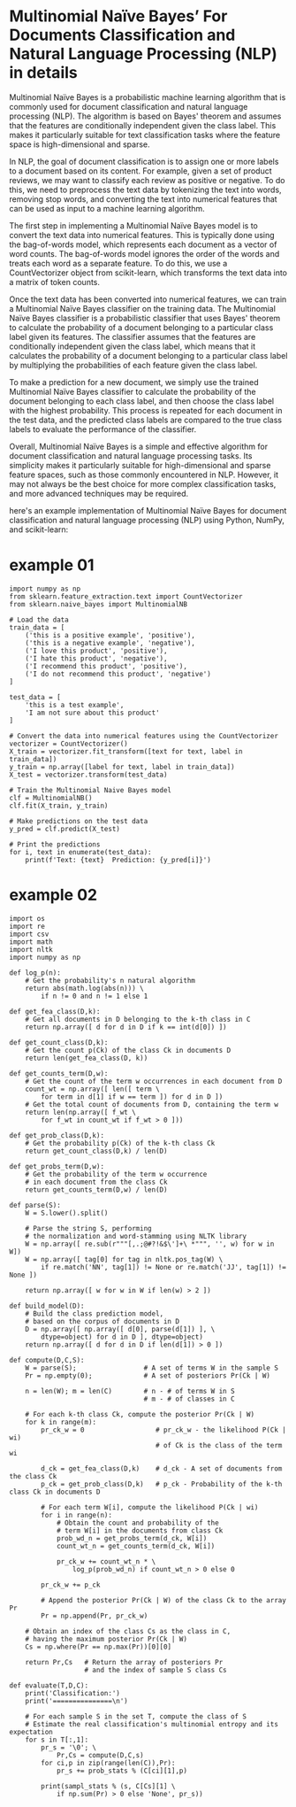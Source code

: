# Multinomial Naїve Bayes’ For Documents Classification and Natural Language Processing (NLP) in details


Multinomial Naïve Bayes is a probabilistic machine learning algorithm that is commonly used for document classification and natural language processing (NLP). 
The algorithm is based on Bayes' theorem and assumes that the features are conditionally independent given the class label. 
This makes it particularly suitable for text classification tasks where the feature space is high-dimensional and sparse.

In NLP, the goal of document classification is to assign one or more labels to a document based on its content. 
For example, given a set of product reviews, we may want to classify each review as positive or negative. 
To do this, we need to preprocess the text data by tokenizing the text into words, removing stop words, and converting the text into numerical features that can be used as input to a machine learning algorithm.

The first step in implementing a Multinomial Naïve Bayes model is to convert the text data into numerical features. 
This is typically done using the bag-of-words model, which represents each document as a vector of word counts. 
The bag-of-words model ignores the order of the words and treats each word as a separate feature. 
To do this, we use a CountVectorizer object from scikit-learn, which transforms the text data into a matrix of token counts.

Once the text data has been converted into numerical features, we can train a Multinomial Naïve Bayes classifier on the training data. 
The Multinomial Naïve Bayes classifier is a probabilistic classifier that uses Bayes' theorem to calculate the probability of a document belonging to a particular class label given its features. 
The classifier assumes that the features are conditionally independent given the class label, which means that it calculates the probability of a document belonging to a particular class label by multiplying the probabilities of each feature given the class label.

To make a prediction for a new document, we simply use the trained Multinomial Naïve Bayes classifier to calculate the probability of the document belonging to each class label, and then choose the class label with the highest probability. 
This process is repeated for each document in the test data, and the predicted class labels are compared to the true class labels to evaluate the performance of the classifier.

Overall, Multinomial Naïve Bayes is a simple and effective algorithm for document classification and natural language processing tasks. 
Its simplicity makes it particularly suitable for high-dimensional and sparse feature spaces, such as those commonly encountered in NLP. 
However, it may not always be the best choice for more complex classification tasks, and more advanced techniques may be required.

here's an example implementation of Multinomial Naïve Bayes for document classification and natural language processing (NLP) using Python, NumPy, and scikit-learn:

# example 01

```
import numpy as np
from sklearn.feature_extraction.text import CountVectorizer
from sklearn.naive_bayes import MultinomialNB

# Load the data
train_data = [
    ('this is a positive example', 'positive'),
    ('this is a negative example', 'negative'),
    ('I love this product', 'positive'),
    ('I hate this product', 'negative'),
    ('I recommend this product', 'positive'),
    ('I do not recommend this product', 'negative')
]

test_data = [
    'this is a test example',
    'I am not sure about this product'
]

# Convert the data into numerical features using the CountVectorizer
vectorizer = CountVectorizer()
X_train = vectorizer.fit_transform([text for text, label in train_data])
y_train = np.array([label for text, label in train_data])
X_test = vectorizer.transform(test_data)

# Train the Multinomial Naive Bayes model
clf = MultinomialNB()
clf.fit(X_train, y_train)

# Make predictions on the test data
y_pred = clf.predict(X_test)

# Print the predictions
for i, text in enumerate(test_data):
    print(f'Text: {text}  Prediction: {y_pred[i]}')
```
# example 02

```
import os
import re
import csv
import math
import nltk
import numpy as np

def log_p(n):
    # Get the probability's n natural algorithm
    return abs(math.log(abs(n))) \
        if n != 0 and n != 1 else 1

def get_fea_class(D,k):
    # Get all documents in D belonging to the k-th class in C
    return np.array([ d for d in D if k == int(d[0]) ])

def get_count_class(D,k):
    # Get the count p(Ck) of the class Ck in documents D
    return len(get_fea_class(D, k))

def get_counts_term(D,w):
    # Get the count of the term w occurrences in each document from D
    count_wt = np.array([ len([ term \
        for term in d[1] if w == term ]) for d in D ])
    # Get the total count of documents from D, containing the term w
    return len(np.array([ f_wt \
        for f_wt in count_wt if f_wt > 0 ]))

def get_prob_class(D,k):
    # Get the probability p(Ck) of the k-th class Ck
    return get_count_class(D,k) / len(D)

def get_probs_term(D,w):
    # Get the probability of the term w occurrence 
    # in each document from the class Ck
    return get_counts_term(D,w) / len(D)

def parse(S):
    W = S.lower().split()

    # Parse the string S, performing 
    # the normalization and word-stamming using NLTK library
    W = np.array([ re.sub(r"""[,.;@#?!&$\']+\ *""", '', w) for w in W])
    W = np.array([ tag[0] for tag in nltk.pos_tag(W) \
        if re.match('NN', tag[1]) != None or re.match('JJ', tag[1]) != None ])

    return np.array([ w for w in W if len(w) > 2 ])
    
def build_model(D):
    # Build the class prediction model, 
    # based on the corpus of documents in D
    D = np.array([ np.array([ d[0], parse(d[1]) ], \
        dtype=object) for d in D ], dtype=object)
    return np.array([ d for d in D if len(d[1]) > 0 ])

def compute(D,C,S):
    W = parse(S);                 # A set of terms W in the sample S
    Pr = np.empty(0);             # A set of posteriors Pr(Ck | W)

    n = len(W); m = len(C)        # n - # of terms W in S
                                  # m - # of classes in C

    # For each k-th class Ck, compute the posterior Pr(Ck | W)
    for k in range(m):
        pr_ck_w = 0                  # pr_ck_w - the likelihood P(Ck | wi) 
                                     # of Ck is the class of the term wi

        d_ck = get_fea_class(D,k)    # d_ck - A set of documents from the class Ck
        p_ck = get_prob_class(D,k)   # p_ck - Probability of the k-th class Ck in documents D

        # For each term W[i], compute the likelihood P(Ck | wi)
        for i in range(n):
            # Obtain the count and probability of the 
            # term W[i] in the documents from class Ck
            prob_wd_n = get_probs_term(d_ck, W[i])
            count_wt_n = get_counts_term(d_ck, W[i])
            
            pr_ck_w += count_wt_n * \
                log_p(prob_wd_n) if count_wt_n > 0 else 0

        pr_ck_w += p_ck

        # Append the posterior Pr(Ck | W) of the class Ck to the array Pr
        Pr = np.append(Pr, pr_ck_w)

    # Obtain an index of the class Cs as the class in C, 
    # having the maximum posterior Pr(Ck | W)
    Cs = np.where(Pr == np.max(Pr))[0][0]
   
    return Pr,Cs   # Return the array of posteriors Pr
                   # and the index of sample S class Cs

def evaluate(T,D,C):
    print('Classification:')
    print('===============\n')

    # For each sample S in the set T, compute the class of S
    # Estimate the real classification's multinomial entropy and its expectation
    for s in T[:,1]:
        pr_s = '\0'; \
            Pr,Cs = compute(D,C,s)
        for ci,p in zip(range(len(C)),Pr):
            pr_s += prob_stats % (C[ci][1],p)

        print(sampl_stats % (s, C[Cs][1] \
            if np.sum(Pr) > 0 else 'None', pr_s))
```
